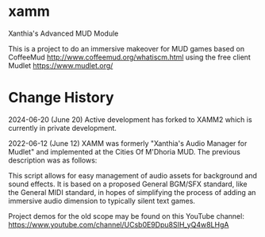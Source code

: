 # xamm
Xanthia's Advanced MUD Module

This is a project to do an immersive makeover for MUD games based on
CoffeeMud http://www.coffeemud.org/whatiscm.html using the free client
Mudlet https://www.mudlet.org/

# Change History

2024-06-20 (June 20)
Active development has forked to XAMM2 which is currently in private development.

2022-06-12 (June 12)
XAMM was formerly "Xanthia's Audio Manager for Mudlet" and implemented at
the Cities Of M'Dhoria MUD. The previous description was as follows:

This script allows for easy management of audio assets for background and
sound effects. It is based on a proposed General BGM/SFX standard, like the 
General MIDI standard, in hopes of simplifying the process of adding an
immersive audio dimension to typically silent text games.

Project demos for the old scope may be found on this YouTube channel:
https://www.youtube.com/channel/UCsb0E9Dpu8SIH_yQ4w8LHgA
